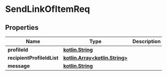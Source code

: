 # SendLinkOfItemReq

## Properties
Name | Type | Description | Notes
------------ | ------------- | ------------- | -------------
**profileId** | [**kotlin.String**](.md) |  |  [optional]
**recipientProfileIdList** | [**kotlin.Array&lt;kotlin.String&gt;**](.md) |  |  [optional]
**message** | [**kotlin.String**](.md) |  |  [optional]
